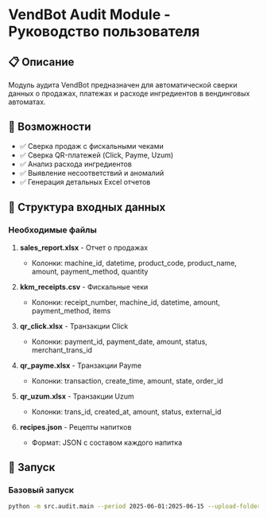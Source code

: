 # VendBot Audit Module - Руководство пользователя

## 📋 Описание

Модуль аудита VendBot предназначен для автоматической сверки данных о продажах, платежах и расходе ингредиентов в вендинговых автоматах.

## 🎯 Возможности

- ✅ Сверка продаж с фискальными чеками
- ✅ Сверка QR-платежей (Click, Payme, Uzum)
- ✅ Анализ расхода ингредиентов
- ✅ Выявление несоответствий и аномалий
- ✅ Генерация детальных Excel отчетов

## 📁 Структура входных данных

### Необходимые файлы

1. **sales_report.xlsx** - Отчет о продажах
   - Колонки: machine_id, datetime, product_code, product_name, amount, payment_method, quantity

2. **kkm_receipts.csv** - Фискальные чеки
   - Колонки: receipt_number, machine_id, datetime, amount, payment_method, items

3. **qr_click.xlsx** - Транзакции Click
   - Колонки: payment_id, payment_date, amount, status, merchant_trans_id

4. **qr_payme.xlsx** - Транзакции Payme
   - Колонки: transaction, create_time, amount, state, order_id

5. **qr_uzum.xlsx** - Транзакции Uzum
   - Колонки: trans_id, created_at, amount, status, external_id

6. **recipes.json** - Рецепты напитков
   - Формат: JSON с составом каждого напитка

## 🚀 Запуск

### Базовый запуск

```bash
python -m src.audit.main --period 2025-06-01:2025-06-15 --upload-folder ./data/